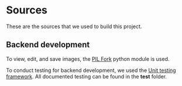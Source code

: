 # Sources
These are the sources that we used to build this project.

## Backend development
To view, edit, and save images, the [PIL Fork](http://pillow.readthedocs.io/en/4.0.x/reference/Image.html) python module is used.

To conduct testing for backend development, we used the [Unit testing framework](https://docs.python.org/3/library/unittest.html). All documented testing can be found in the **test** folder.
